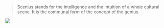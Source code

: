 > Scenius stands for the intelligence and the intuition of a whole cultural scene. It is the communal form of the concept of the genius.

![](/images/scenius/scenius-austin-kleon.jpg)
